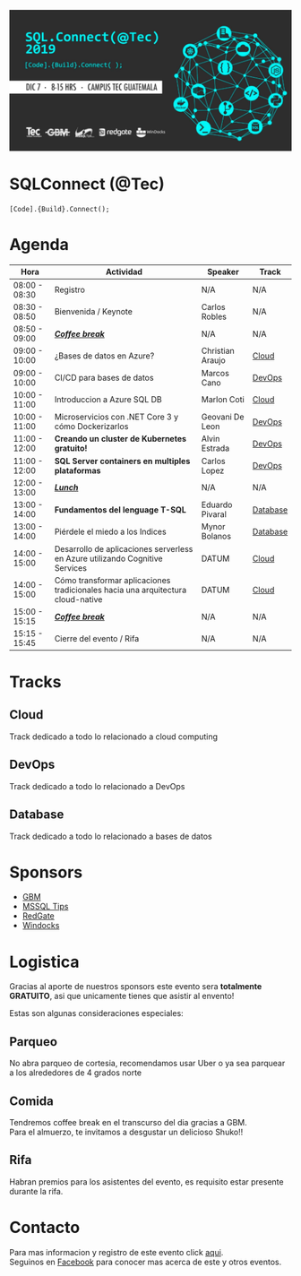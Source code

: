 ![Header](images/header.jpg)
# SQLConnect (@Tec)
```
[Code].{Build}.Connect();
```
# Agenda

Hora | Actividad | Speaker | Track
--- | --- | ---  | --- 
08:00 - 08:30 | Registro | N/A | N/A 
08:30 - 08:50 | Bienvenida / Keynote | Carlos Robles | N/A
08:50 - 09:00 | **_[Coffee break](#Comida)_** | N/A | N/A
09:00 - 10:00 | ¿Bases de datos en Azure? | Christian Araujo | [Cloud](#Cloud)
09:00 - 10:00 | CI/CD para bases de datos | Marcos Cano | [DevOps](#DevOps)
10:00 - 11:00 | Introduccion a Azure SQL DB | Marlon Coti | [Cloud](#Cloud)
10:00 - 11:00 | Microservicios con .NET Core 3 y cómo Dockerizarlos | Geovani De Leon | [DevOps](#DevOps)
11:00 - 12:00 | **Creando un cluster de Kubernetes gratuito!** | Alvin Estrada | [DevOps](#DevOps)
11:00 - 12:00 | **SQL Server containers en multiples plataformas** | Carlos Lopez | [DevOps](#DevOps)
12:00 - 13:00 | **_[Lunch](#Comida)_** | N/A | N/A
13:00 - 14:00 | **Fundamentos del lenguage T-SQL** | Eduardo Pivaral | [Database](#Database)
13:00 - 14:00 | Piérdele el miedo a los Indices | Mynor Bolanos | [Database](#Database)
14:00 - 15:00 | Desarrollo de aplicaciones serverless en Azure utilizando Cognitive Services | DATUM | [Cloud](#Cloud)
14:00 - 15:00 | Cómo transformar aplicaciones tradicionales hacia una arquitectura cloud-native | DATUM | [Cloud](#Cloud)
15:00 - 15:15 | **_[Coffee break](#Comida)_** | N/A | N/A
15:15 - 15:45 | Cierre del evento / Rifa | N/A | N/A

# Tracks
## Cloud
Track dedicado a todo lo relacionado a cloud computing
## DevOps
Track dedicado a todo lo relacionado a DevOps
## Database
Track dedicado a todo lo relacionado a bases de datos

# Sponsors

* [GBM](https://www.gbm.net)
* [MSSQL Tips](https://www.mssqltips.com)
* [RedGate](https://www.red-gate.com)
* [Windocks](https://windocks.com)

# Logistica
Gracias al aporte de nuestros sponsors este evento sera **totalmente GRATUITO**, asi que unicamente tienes que asistir al envento!

Estas son algunas consideraciones especiales:

## Parqueo
No abra parqueo de cortesia, recomendamos usar Uber o ya sea parquear a los alrededores de 4 grados norte

## Comida
Tendremos coffee break en el transcurso del dia gracias a GBM.  
Para el almuerzo, te invitamos a desgustar un delicioso Shuko!!

## Rifa
Habran premios para los asistentes del evento, es requisito estar presente durante la rifa.

# Contacto
Para mas informacion y registro de este evento click [aqui](https://www.eventbrite.ca/e/modern-migration-tour-2019-guatemala-tickets-61944098466).  
Seguinos en [Facebook](https://www.facebook.com/groups/gtssug/) para conocer mas acerca de este y otros eventos.
